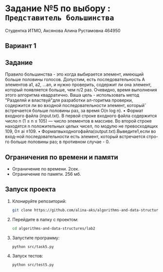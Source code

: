 # Задание №5 по выбору  : `Представитель большинства`
Студентка ИТМО, Аксянова Алина Рустамовна  464950

## Вариант 1

## Задание 
Правило большинства - это когда выбирается элемент, имеющий больше половины голосов. Допустим, есть последовательность A элементов a1, a2, ...an, и нужно проверить, содержит ли она элемент, который появляется больше, чем n/2 раз. 
Очевидно, время выполнения этого алгоритма квадратично. Ваша цель - использовать метод "Разделяй и властвуй"для разработки ал-горитма проверки, содержится ли во входной последовательности элемент, который̆ встречается больше половины раз, за время O(n log n). 
•	Формат входного файла (input.txt). В первой строке входного файла содержится число n (1 ≤ n ≤ 105) — число элементов в массиве. Во второй строке находятся n положительных целых чисел, по модулю не превосходящих 109, 0≤ ai  ≤109. 
•	Форматвыходногофайла(output.txt).Выведите1,если во вход-ной последовательности есть элемент, который встречается стро-го больше половины раз; в противном случае - 0. 


## Ограничения по времени и памяти

- Ограничение по времени. 2сек.
- Ограничение по памяти. 256 мб.


## Запуск проекта
1. Клонируйте репозиторий:
   ```bash
   git clone https://github.com/alina-aks/algorithms-and-data-structures.git
   
   ```
2. Перейдите в папку с проектом:
   ```bash
   cd algorithms-and-data-structures/lab2
   ```
3. Запустите программу:
   ```bash
   python src/task5.py
   ```

4. Запуск тестов:
   ```bash
   python src/test5.py
   ```
